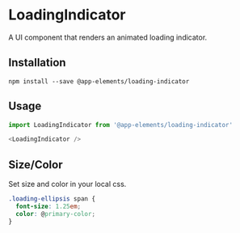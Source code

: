 # LoadingIndicator

A UI component that renders an animated loading indicator.

## Installation

`npm install --save @app-elements/loading-indicator`

## Usage

```javascript
import LoadingIndicator from '@app-elements/loading-indicator'

<LoadingIndicator />
```

## Size/Color

Set size and color in your local css.

```css
.loading-ellipsis span {
  font-size: 1.25em;
  color: @primary-color;
}

